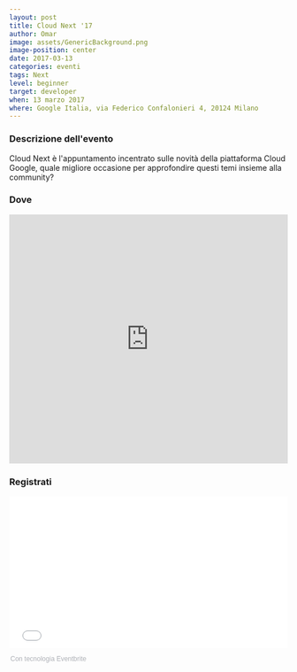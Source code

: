 ```yaml
---
layout: post
title: Cloud Next '17
author: Omar
image: assets/GenericBackground.png
image-position: center
date: 2017-03-13
categories: eventi
tags: Next
level: beginner
target: developer
when: 13 marzo 2017
where: Google Italia, via Federico Confalonieri 4, 20124 Milano
---
```


### Descrizione dell'evento

Cloud Next è l'appuntamento incentrato sulle novità della piattaforma Cloud Google, quale migliore occasione per approfondire questi temi insieme alla community?

### Dove

<div style="width:100%; text-align:left;">
<iframe width="100%" height="450" frameborder="0" style="border:0"
src="https://www.google.com/maps/embed/v1/place?q=place_id:ChIJ1WLCkaXGhkcRXBH4EiKZ1Jg&key=AIzaSyB11l5WOMd4CF44z3sDkzmuyGNxZyvhMng" allowfullscreen></iframe>
</div>

### Registrati

<div style="width:100%; text-align:left;"><iframe src="//eventbrite.it/tickets-external?eid=31396613115&ref=etckt" frameborder="0" height="275" width="100%" vspace="0" hspace="0" marginheight="5" marginwidth="5" scrolling="auto" allowtransparency="true"></iframe><div style="font-family:Helvetica, Arial; font-size:12px; padding:10px 0 5px; margin:2px; width:100%; text-align:left;" ><a class="powered-by-eb" style="color: #ADB0B6; text-decoration: none;" target="_blank" href="http://www.eventbrite.it/">Con tecnologia Eventbrite</a></div></div>
